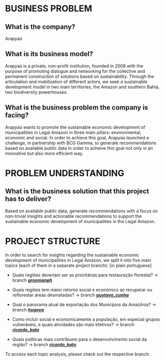 # **BUSINESS PROBLEM**

## **What is the company?**

Arapyaú

## **What is its business model?**

Arapyaú is a private, non-profit institution, founded in 2008 with the purpose of promoting dialogue and networking for the collective and permanent construction of solutions based on sustainability. Through the articulation and mobilization of different actors, we seek a sustainable development model in two main territories, the Amazon and southern Bahia, two biodiversity powerhouses.

## **What is the business problem the company is facing?**

Arapyaú wants to promote the sustainable economic development of municipalities in Legal Amazon in three main pillars: environmental, economic and social. In order to achieve this goal, Arapyaú launched a challenge, in partnership with BCG Gamma, to generate recommendations based on available public data in order to achieve this goal not only in an innovative but also more efficient way.

# **PROBLEM UNDERSTANDING**

## **What is the business solution that this project has to deliver?**

Based on available public data, generate recommendations with a focus on non-trivial insights and actionable recommendations to support the sustainable economic development of municipalities in the Legal Amazon.


# **PROJECT STRUCTURE**

In order to search for insights regarding the sustainable economic development of municipalities in Legal Amazon, we split it into five main topics (each of them in a separate project branch): [in plain portuguese]

- Quais regiões deveriam ser as prioritárias para restauração florestal? -> branch [***grosmanph***](https://github.com/kaotcs/bcg_data_challenge/tree/grosmanph)

- Quais regiões tem maior retorno social e econômico ao recuperar ou reflorestar áreas desmatadas? -> branch [***gustavo_cunha***](https://github.com/kaotcs/bcg_data_challenge/tree/gustavo_cunha)

- Qual o panorama atual de exportação dos Municípios da Amazônia? -> branch [***hugova***](https://github.com/kaotcs/bcg_data_challenge/tree/hugova)

- Como incluir social e economicamente a população, em especial grupos vulneráveis, e quais atividades são mais efetivos? -> branch [***ricardo_kato***](https://github.com/kaotcs/bcg_data_challenge/tree/ricardo_kato)

- Quais políticas mais contribuem para o desenvolvimento social da região? -> branch [***ricardo_kato***](https://github.com/kaotcs/bcg_data_challenge/tree/ricardo_kato)  

To access each topic analysis, please check out the respective branch.
